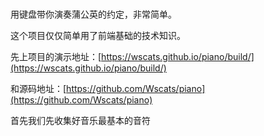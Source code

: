# 

用键盘带你演奏蒲公英的约定，非常简单。

这个项目仅仅简单用了前端基础的技术知识。

先上项目的演示地址：[https://wscats.github.io/piano/build/](https://wscats.github.io/piano/build/)

和源码地址：[https://github.com/Wscats/piano](https://github.com/Wscats/piano)

首先我们先收集好音乐最基本的音符